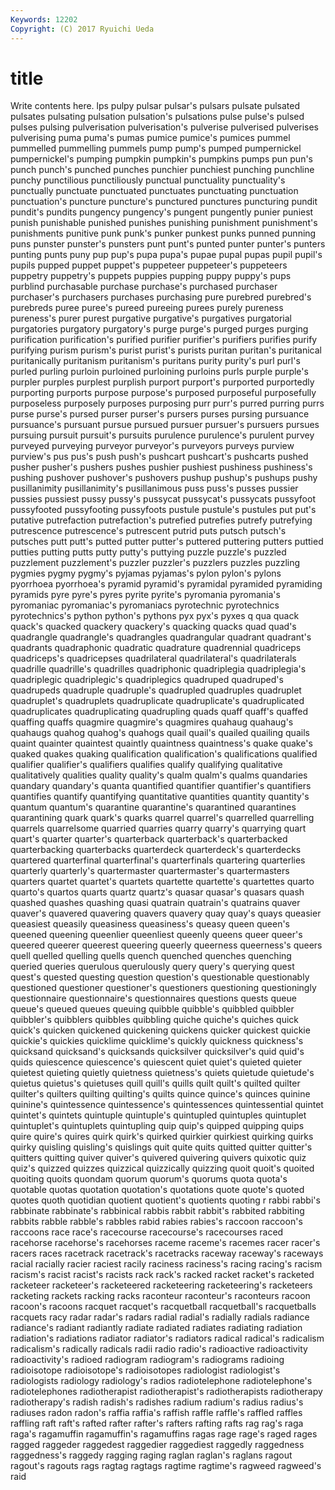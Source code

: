 ```yaml
---
Keywords: 12202 
Copyright: (C) 2017 Ryuichi Ueda
---
```


# title

Write contents here.
lps pulpy pulsar pulsar's
pulsars pulsate pulsated pulsates pulsating pulsation pulsation's pulsations pulse pulse's
pulsed pulses pulsing pulverisation pulverisation's pulverise pulverised pulverises pulverising puma
puma's pumas pumice pumice's pumices pummel pummelled pummelling pummels pump
pump's pumped pumpernickel pumpernickel's pumping pumpkin pumpkin's pumpkins pumps pun
pun's punch punch's punched punches punchier punchiest punching punchline punchy
punctilious punctiliously punctual punctuality punctuality's punctually punctuate punctuated punctuates punctuating
punctuation punctuation's puncture puncture's punctured punctures puncturing pundit pundit's pundits
pungency pungency's pungent pungently punier puniest punish punishable punished punishes
punishing punishment punishment's punishments punitive punk punk's punker punkest punks
punned punning puns punster punster's punsters punt punt's punted punter
punter's punters punting punts puny pup pup's pupa pupa's pupae
pupal pupas pupil pupil's pupils pupped puppet puppet's puppeteer puppeteer's
puppeteers puppetry puppetry's puppets puppies pupping puppy puppy's pups purblind
purchasable purchase purchase's purchased purchaser purchaser's purchasers purchases purchasing pure
purebred purebred's purebreds puree puree's pureed pureeing purees purely pureness
pureness's purer purest purgative purgative's purgatives purgatorial purgatories purgatory purgatory's
purge purge's purged purges purging purification purification's purified purifier purifier's
purifiers purifies purify purifying purism purism's purist purist's purists puritan
puritan's puritanical puritanically puritanism puritanism's puritans purity purity's purl purl's
purled purling purloin purloined purloining purloins purls purple purple's purpler
purples purplest purplish purport purport's purported purportedly purporting purports purpose
purpose's purposed purposeful purposefully purposeless purposely purposes purposing purr purr's
purred purring purrs purse purse's pursed purser purser's pursers purses
pursing pursuance pursuance's pursuant pursue pursued pursuer pursuer's pursuers pursues
pursuing pursuit pursuit's pursuits purulence purulence's purulent purvey purveyed purveying
purveyor purveyor's purveyors purveys purview purview's pus pus's push push's
pushcart pushcart's pushcarts pushed pusher pusher's pushers pushes pushier pushiest
pushiness pushiness's pushing pushover pushover's pushovers pushup pushup's pushups pushy
pusillanimity pusillanimity's pusillanimous puss puss's pusses pussier pussies pussiest pussy
pussy's pussycat pussycat's pussycats pussyfoot pussyfooted pussyfooting pussyfoots pustule pustule's
pustules put put's putative putrefaction putrefaction's putrefied putrefies putrefy putrefying
putrescence putrescence's putrescent putrid puts putsch putsch's putsches putt putt's
putted putter putter's puttered puttering putters puttied putties putting putts
putty putty's puttying puzzle puzzle's puzzled puzzlement puzzlement's puzzler puzzler's
puzzlers puzzles puzzling pygmies pygmy pygmy's pyjamas pyjamas's pylon pylon's
pylons pyorrhoea pyorrhoea's pyramid pyramid's pyramidal pyramided pyramiding pyramids pyre
pyre's pyres pyrite pyrite's pyromania pyromania's pyromaniac pyromaniac's pyromaniacs pyrotechnic
pyrotechnics pyrotechnics's python python's pythons pyx pyx's pyxes q qua
quack quack's quacked quackery quackery's quacking quacks quad quad's quadrangle
quadrangle's quadrangles quadrangular quadrant quadrant's quadrants quadraphonic quadratic quadrature quadrennial
quadriceps quadriceps's quadricepses quadrilateral quadrilateral's quadrilaterals quadrille quadrille's quadrilles quadriphonic
quadriplegia quadriplegia's quadriplegic quadriplegic's quadriplegics quadruped quadruped's quadrupeds quadruple quadruple's
quadrupled quadruples quadruplet quadruplet's quadruplets quadruplicate quadruplicate's quadruplicated quadruplicates quadruplicating
quadrupling quads quaff quaff's quaffed quaffing quaffs quagmire quagmire's quagmires
quahaug quahaug's quahaugs quahog quahog's quahogs quail quail's quailed quailing
quails quaint quainter quaintest quaintly quaintness quaintness's quake quake's quaked
quakes quaking qualification qualification's qualifications qualified qualifier qualifier's qualifiers qualifies
qualify qualifying qualitative qualitatively qualities quality quality's qualm qualm's qualms
quandaries quandary quandary's quanta quantified quantifier quantifier's quantifiers quantifies quantify
quantifying quantitative quantities quantity quantity's quantum quantum's quarantine quarantine's quarantined
quarantines quarantining quark quark's quarks quarrel quarrel's quarrelled quarrelling quarrels
quarrelsome quarried quarries quarry quarry's quarrying quart quart's quarter quarter's
quarterback quarterback's quarterbacked quarterbacking quarterbacks quarterdeck quarterdeck's quarterdecks quartered quarterfinal
quarterfinal's quarterfinals quartering quarterlies quarterly quarterly's quartermaster quartermaster's quartermasters quarters
quartet quartet's quartets quartette quartette's quartettes quarto quarto's quartos quarts
quartz quartz's quasar quasar's quasars quash quashed quashes quashing quasi
quatrain quatrain's quatrains quaver quaver's quavered quavering quavers quavery quay
quay's quays queasier queasiest queasily queasiness queasiness's queasy queen queen's
queened queening queenlier queenliest queenly queens queer queer's queered queerer
queerest queering queerly queerness queerness's queers quell quelled quelling quells
quench quenched quenches quenching queried queries querulous querulously query query's
querying quest quest's quested questing question question's questionable questionably questioned
questioner questioner's questioners questioning questioningly questionnaire questionnaire's questionnaires questions quests
queue queue's queued queues queuing quibble quibble's quibbled quibbler quibbler's
quibblers quibbles quibbling quiche quiche's quiches quick quick's quicken quickened
quickening quickens quicker quickest quickie quickie's quickies quicklime quicklime's quickly
quickness quickness's quicksand quicksand's quicksands quicksilver quicksilver's quid quid's quids
quiescence quiescence's quiescent quiet quiet's quieted quieter quietest quieting quietly
quietness quietness's quiets quietude quietude's quietus quietus's quietuses quill quill's
quills quilt quilt's quilted quilter quilter's quilters quilting quilting's quilts
quince quince's quinces quinine quinine's quintessence quintessence's quintessences quintessential quintet
quintet's quintets quintuple quintuple's quintupled quintuples quintuplet quintuplet's quintuplets quintupling
quip quip's quipped quipping quips quire quire's quires quirk quirk's
quirked quirkier quirkiest quirking quirks quirky quisling quisling's quislings quit
quite quits quitted quitter quitter's quitters quitting quiver quiver's quivered
quivering quivers quixotic quiz quiz's quizzed quizzes quizzical quizzically quizzing
quoit quoit's quoited quoiting quoits quondam quorum quorum's quorums quota
quota's quotable quotas quotation quotation's quotations quote quote's quoted quotes
quoth quotidian quotient quotient's quotients quoting r rabbi rabbi's rabbinate
rabbinate's rabbinical rabbis rabbit rabbit's rabbited rabbiting rabbits rabble rabble's
rabbles rabid rabies rabies's raccoon raccoon's raccoons race race's racecourse
racecourse's racecourses raced racehorse racehorse's racehorses raceme raceme's racemes racer
racer's racers races racetrack racetrack's racetracks raceway raceway's raceways racial
racially racier raciest racily raciness raciness's racing racing's racism racism's
racist racist's racists rack rack's racked racket racket's racketed racketeer
racketeer's racketeered racketeering racketeering's racketeers racketing rackets racking racks raconteur
raconteur's raconteurs racoon racoon's racoons racquet racquet's racquetball racquetball's racquetballs
racquets racy radar radar's radars radial radial's radially radials radiance
radiance's radiant radiantly radiate radiated radiates radiating radiation radiation's radiations
radiator radiator's radiators radical radical's radicalism radicalism's radically radicals radii
radio radio's radioactive radioactivity radioactivity's radioed radiogram radiogram's radiograms radioing
radioisotope radioisotope's radioisotopes radiologist radiologist's radiologists radiology radiology's radios radiotelephone
radiotelephone's radiotelephones radiotherapist radiotherapist's radiotherapists radiotherapy radiotherapy's radish radish's radishes
radium radium's radius radius's radiuses radon radon's raffia raffia's raffish
raffle raffle's raffled raffles raffling raft raft's rafted rafter rafter's
rafters rafting rafts rag rag's raga raga's ragamuffin ragamuffin's ragamuffins
ragas rage rage's raged rages ragged raggeder raggedest raggedier raggediest
raggedly raggedness raggedness's raggedy ragging raging raglan raglan's raglans ragout
ragout's ragouts rags ragtag ragtags ragtime ragtime's ragweed ragweed's raid
